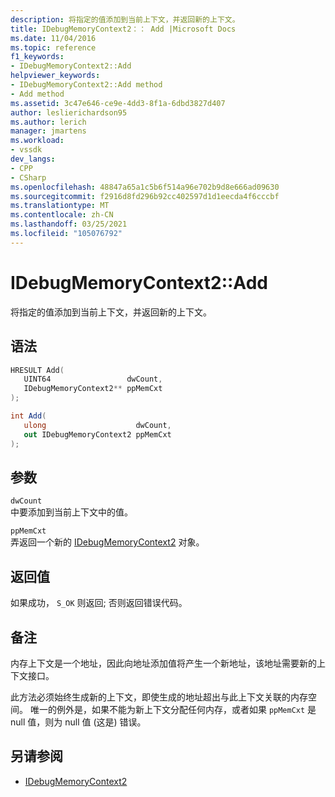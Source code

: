 ```yaml
---
description: 将指定的值添加到当前上下文，并返回新的上下文。
title: IDebugMemoryContext2：： Add |Microsoft Docs
ms.date: 11/04/2016
ms.topic: reference
f1_keywords:
- IDebugMemoryContext2::Add
helpviewer_keywords:
- IDebugMemoryContext2::Add method
- Add method
ms.assetid: 3c47e646-ce9e-4dd3-8f1a-6dbd3827d407
author: leslierichardson95
ms.author: lerich
manager: jmartens
ms.workload:
- vssdk
dev_langs:
- CPP
- CSharp
ms.openlocfilehash: 48847a65a1c5b6f514a96e702b9d8e666ad09630
ms.sourcegitcommit: f2916d8fd296b92cc402597d1d1eecda4f6cccbf
ms.translationtype: MT
ms.contentlocale: zh-CN
ms.lasthandoff: 03/25/2021
ms.locfileid: "105076792"
---
```

# <a name="idebugmemorycontext2add"></a>IDebugMemoryContext2::Add
将指定的值添加到当前上下文，并返回新的上下文。

## <a name="syntax"></a>语法

```cpp
HRESULT Add( 
   UINT64                 dwCount,
   IDebugMemoryContext2** ppMemCxt
);
```

```csharp
int Add(
   ulong                    dwCount,
   out IDebugMemoryContext2 ppMemCxt
);
```

## <a name="parameters"></a>参数
`dwCount`\
中要添加到当前上下文中的值。

`ppMemCxt`\
弄返回一个新的 [IDebugMemoryContext2](../../../extensibility/debugger/reference/idebugmemorycontext2.md) 对象。

## <a name="return-value"></a>返回值
 如果成功， `S_OK` 则返回; 否则返回错误代码。

## <a name="remarks"></a>备注
 内存上下文是一个地址，因此向地址添加值将产生一个新地址，该地址需要新的上下文接口。

 此方法必须始终生成新的上下文，即使生成的地址超出与此上下文关联的内存空间。 唯一的例外是，如果不能为新上下文分配任何内存，或者如果 `ppMemCxt` 是 null 值，则为 null 值 (这是) 错误。

## <a name="see-also"></a>另请参阅
- [IDebugMemoryContext2](../../../extensibility/debugger/reference/idebugmemorycontext2.md)
